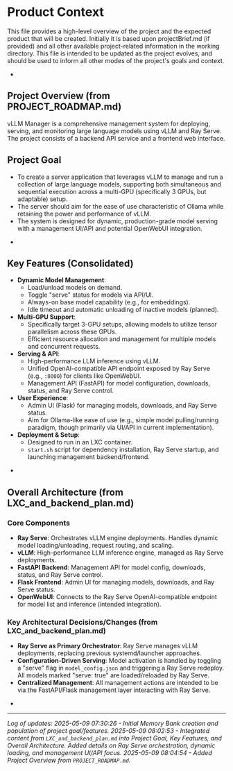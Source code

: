 # Product Context

This file provides a high-level overview of the project and the expected product that will be created. Initially it is based upon projectBrief.md (if provided) and all other available project-related information in the working directory. This file is intended to be updated as the project evolves, and should be used to inform all other modes of the project's goals and context.

*
## Project Overview (from PROJECT_ROADMAP.md)
vLLM Manager is a comprehensive management system for deploying, serving, and monitoring large language models using vLLM and Ray Serve. The project consists of a backend API service and a frontend web interface.

## Project Goal
- To create a server application that leverages vLLM to manage and run a collection of large language models, supporting both simultaneous and sequential execution across a multi-GPU (specifically 3 GPUs, but adaptable) setup.
- The server should aim for the ease of use characteristic of Ollama while retaining the power and performance of vLLM.
- The system is designed for dynamic, production-grade model serving with a management UI/API and potential OpenWebUI integration.

*

## Key Features (Consolidated)
- **Dynamic Model Management**:
    - Load/unload models on demand.
    - Toggle "serve" status for models via API/UI.
    - Always-on base model capability (e.g., for embeddings).
    - Idle timeout and automatic unloading of inactive models (planned).
- **Multi-GPU Support**:
    - Specifically target 3-GPU setups, allowing models to utilize tensor parallelism across these GPUs.
    - Efficient resource allocation and management for multiple models and concurrent requests.
- **Serving & API**:
    - High-performance LLM inference using vLLM.
    - Unified OpenAI-compatible API endpoint exposed by Ray Serve (e.g., `:8000`) for clients like OpenWebUI.
    - Management API (FastAPI) for model configuration, downloads, status, and Ray Serve control.
- **User Experience**:
    - Admin UI (Flask) for managing models, downloads, and Ray Serve status.
    - Aim for Ollama-like ease of use (e.g., simple model pulling/running paradigm, though primarily via UI/API in current implementation).
- **Deployment & Setup**:
    - Designed to run in an LXC container.
    - `start.sh` script for dependency installation, Ray Serve startup, and launching management backend/frontend.

*

## Overall Architecture (from LXC_and_backend_plan.md)

### Core Components
- **Ray Serve**: Orchestrates vLLM engine deployments. Handles dynamic model loading/unloading, request routing, and scaling.
- **vLLM**: High-performance LLM inference engine, managed as Ray Serve deployments.
- **FastAPI Backend**: Management API for model config, downloads, status, and Ray Serve control.
- **Flask Frontend**: Admin UI for managing models, downloads, and Ray Serve status.
- **OpenWebUI**: Connects to the Ray Serve OpenAI-compatible endpoint for model list and inference (intended integration).

### Key Architectural Decisions/Changes (from LXC_and_backend_plan.md)
- **Ray Serve as Primary Orchestrator**: Ray Serve manages vLLM deployments, replacing previous systemd/launcher approaches.
- **Configuration-Driven Serving**: Model activation is handled by toggling a "serve" flag in `model_config.json` and triggering a Ray Serve redeploy. All models marked "serve: true" are loaded/reloaded by Ray Serve.
- **Centralized Management**: All management actions are intended to be via the FastAPI/Flask management layer interacting with Ray Serve.

*

---
*Log of updates:*
*2025-05-09 07:30:26 - Initial Memory Bank creation and population of project goal/features.*
*2025-05-09 08:02:53 - Integrated content from `LXC_and_backend_plan.md` into Project Goal, Key Features, and Overall Architecture. Added details on Ray Serve orchestration, dynamic loading, and management UI/API focus.*
*2025-05-09 08:04:54 - Added Project Overview from `PROJECT_ROADMAP.md`.*